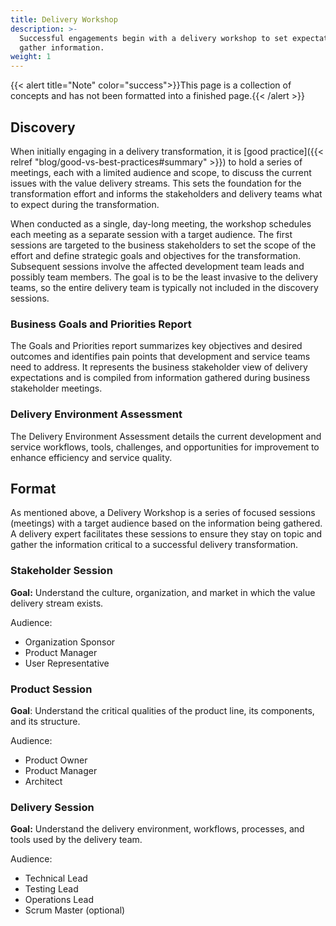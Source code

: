 ```yaml
---
title: Delivery Workshop
description: >-
  Successful engagements begin with a delivery workshop to set expectations and
  gather information.
weight: 1
---
```

{{< alert title="Note" color="success">}}This page is a collection of concepts and has not been formatted into a finished page.{{< /alert >}}

## Discovery

When initially engaging in a delivery transformation, it is [good practice]({{< relref "blog/good-vs-best-practices#summary" >}}) to hold a series of meetings, each with a limited audience and scope, to discuss the current issues with the value delivery streams. This sets the foundation for the transformation effort and informs the stakeholders and delivery teams what to expect during the transformation.

When conducted as a single, day-long meeting, the workshop schedules each meeting as a separate session with a target audience. The first sessions are targeted to the business stakeholders to set the scope of the effort and define strategic goals and objectives for the transformation. Subsequent sessions involve the affected development team leads and possibly team members. The goal is to be the least invasive to the delivery teams, so the entire delivery team is typically not included in the discovery sessions.

### Business Goals and Priorities Report
The Goals and Priorities report summarizes key objectives and desired outcomes and identifies pain points that development and service teams need to address. It represents the business stakeholder view of delivery expectations and is compiled from information gathered during business stakeholder meetings.

### Delivery Environment Assessment
The Delivery Environment Assessment details the current development and service workflows, tools, challenges, and opportunities for improvement to enhance efficiency and service quality.

## Format

As mentioned above, a Delivery Workshop is a series of focused sessions (meetings) with a target audience based on the information being gathered. A delivery expert facilitates these sessions to ensure they stay on topic and gather the information critical to a successful delivery transformation.

### Stakeholder Session

**Goal:** Understand the culture, organization, and market in which the value delivery stream exists.

Audience:

* Organization Sponsor
* Product Manager
* User Representative

### Product Session

**Goal**: Understand the critical qualities of the product line, its components, and its structure.

Audience:

* Product Owner
* Product Manager
* Architect

### Delivery Session

**Goal:** Understand the delivery environment, workflows, processes, and tools used by the delivery team.

Audience:

* Technical Lead
* Testing Lead
* Operations Lead
* Scrum Master (optional)

